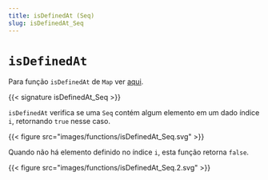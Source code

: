 ```yaml
---
title: isDefinedAt (Seq)
slug: isDefinedAt_Seq
---
```


# `isDefinedAt`

Para função `isDefinedAt` de `Map` ver [aqui](../isDefinedAt_Map).

{{< signature isDefinedAt_Seq >}}

`isDefinedAt` verifica se uma `Seq` contém algum elemento em um dado índice` i`, retornando `true` nesse caso.

{{< figure src="images/functions/isDefinedAt_Seq.svg" >}}

Quando não há elemento definido no índice `i`, esta função retorna `false`.

{{< figure src="images/functions/isDefinedAt_Seq.2.svg" >}}
